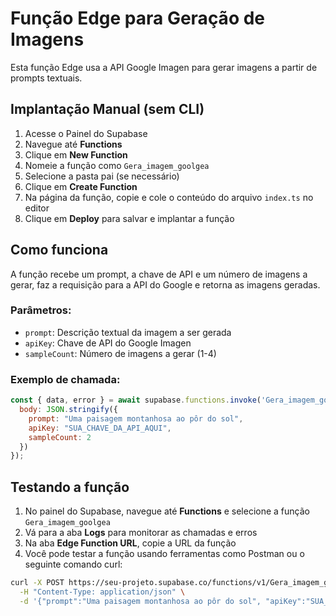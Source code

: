 # Função Edge para Geração de Imagens

Esta função Edge usa a API Google Imagen para gerar imagens a partir de prompts textuais.

## Implantação Manual (sem CLI)

1. Acesse o Painel do Supabase
2. Navegue até **Functions**
3. Clique em **New Function**
4. Nomeie a função como `Gera_imagem_goolgea` 
5. Selecione a pasta pai (se necessário)
6. Clique em **Create Function**
7. Na página da função, copie e cole o conteúdo do arquivo `index.ts` no editor
8. Clique em **Deploy** para salvar e implantar a função

## Como funciona

A função recebe um prompt, a chave de API e um número de imagens a gerar, faz a requisição para a API do Google e retorna as imagens geradas.

### Parâmetros:

- `prompt`: Descrição textual da imagem a ser gerada
- `apiKey`: Chave de API do Google Imagen
- `sampleCount`: Número de imagens a gerar (1-4)

### Exemplo de chamada:

```javascript
const { data, error } = await supabase.functions.invoke('Gera_imagem_goolgea', {
  body: JSON.stringify({
    prompt: "Uma paisagem montanhosa ao pôr do sol",
    apiKey: "SUA_CHAVE_DA_API_AQUI",
    sampleCount: 2
  })
});
```

## Testando a função

1. No painel do Supabase, navegue até **Functions** e selecione a função `Gera_imagem_goolgea`
2. Vá para a aba **Logs** para monitorar as chamadas e erros
3. Na aba **Edge Function URL**, copie a URL da função
4. Você pode testar a função usando ferramentas como Postman ou o seguinte comando curl:

```bash
curl -X POST https://seu-projeto.supabase.co/functions/v1/Gera_imagem_goolgea \
  -H "Content-Type: application/json" \
  -d '{"prompt":"Uma paisagem montanhosa ao pôr do sol", "apiKey":"SUA_CHAVE_DA_API_AQUI", "sampleCount":1}'
``` 